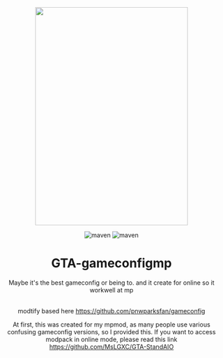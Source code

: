 <div align=center><img width="350" height="500" src="https://raw.githubusercontent.com/MsLGXC/GTA-StandAIO/main/Elaina.jpg"/>

![maven](https://img.shields.io/badge/MsLGXC-%E6%B5%81%E5%85%89%E6%98%9F%E8%BE%B0-brightgreen)
![maven](https://img.shields.io/badge/GTA-1.67[3028]-darkgreen)
  
  <h1>GTA-gameconfigmp</h1>
  Maybe it's the best gameconfig or being to. and it create for online so it workwell at mp<br><br>
  
  modtify based here https://github.com/pnwparksfan/gameconfig

  At first, this was created for my mpmod, as many people use various confusing gameconfig versions, so I provided this. If you want to access modpack in online mode, please read this link https://github.com/MsLGXC/GTA-StandAIO